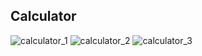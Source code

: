 ## Calculator

![calculator_1](https://user-images.githubusercontent.com/19742979/70721755-84687100-1d39-11ea-9642-afbfc5cf42cc.png)
![calculator_2](https://user-images.githubusercontent.com/19742979/70721757-84687100-1d39-11ea-8b34-6142e94f65d2.png)
![calculator_3](https://user-images.githubusercontent.com/19742979/70721759-84687100-1d39-11ea-8123-762680e457ba.png)